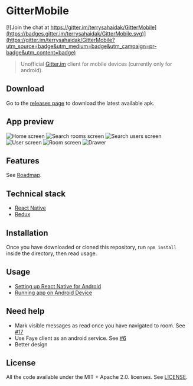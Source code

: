 # GitterMobile

[![Join the chat at https://gitter.im/terrysahaidak/GitterMobile](https://badges.gitter.im/terrysahaidak/GitterMobile.svg)](https://gitter.im/terrysahaidak/GitterMobile?utm_source=badge&utm_medium=badge&utm_campaign=pr-badge&utm_content=badge)

> Unofficial [Gitter.im](https://gitter.im) client for mobile devices (currently only for android).

## Download
Go to the [releases page](https://github.com/terrysahaidak/GitterMobile/releases) to download the latest available apk.

## App preview
![Home screen](screenshots/home.png "Home screen")
![Search rooms screen](screenshots/search_rooms.png "Search rooms screen")
![Search users screen](screenshots/search_users.png "Search users screen")
![User screen](screenshots/user_screen.png "User screen")
![Room screen](screenshots/room.png "Room screen")
![Drawer](screenshots/drawer.png "Drawer")

## Features
See [Roadmap](https://github.com/terrysahaidak/project/issues/5).

## Technical stack
- [React Native](https://facebook.github.io/react-native/)
- [Redux](http://redux.js.org/)

## Installation
Once you have downloaded or cloned this repository, run `npm install` inside the directory, then read usage.

## Usage
- [Setting up React Native for Android](https://facebook.github.io/react-native/docs/android-setup.html#content)
- [Running app on Android Device](https://facebook.github.io/react-native/docs/running-on-device-android.html#content)

## Need help
- Mark visible messages as read once you have navigated to room. See [#17](https://github.com/terrysahaidak/project/issues/17)
- Use Faye client as an android service. See [#6](https://github.com/terrysahaidak/project/issues/6)
- Better design

## License
All the code available under the MIT + Apache 2.0. licenses. See [LICENSE](LICENSE).
